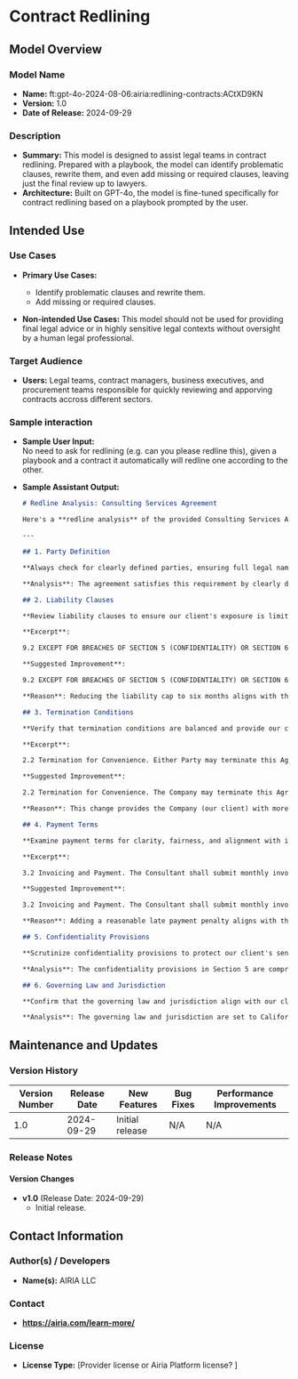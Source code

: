 # Contract Redlining

## Model Overview

### Model Name

- **Name:** ft:gpt-4o-2024-08-06:airia:redlining-contracts:ACtXD9KN
- **Version:** 1.0
- **Date of Release:** 2024-09-29

### Description

- **Summary:** This model is designed to assist legal teams in contract redlining. Prepared with a playbook, the model can identify problematic clauses, rewrite them, and even add missing or required clauses, leaving just the final review up to lawyers.
- **Architecture:** Built on GPT-4o, the model is fine-tuned specifically for contract redlining based on a playbook prompted by the user.

## Intended Use

### Use Cases

- **Primary Use Cases:**
  - Identify problematic clauses and rewrite them.
  - Add missing or required clauses.
  
- **Non-intended Use Cases:** This model should not be used for providing final legal advice or in highly sensitive legal contexts without oversight by a human legal professional.

### Target Audience

- **Users:** Legal teams, contract managers, business executives, and procurement teams responsible for quickly reviewing and apporving contracts accross different sectors.

### Sample interaction

- **Sample User Input:**  
  No need to ask for redlining (e.g. can you please redline this), given a playbook and a contract it automatically will redline one according to the other.
  
- **Sample Assistant Output:**

  ```markdown
  # Redline Analysis: Consulting Services Agreement

  Here's a **redline analysis** of the provided Consulting Services Agreement based on the **Contract Review Playbook**:

  ---

  ## 1. Party Definition

  **Always check for clearly defined parties, ensuring full legal names and addresses are provided.**

  **Analysis**: The agreement satisfies this requirement by clearly defining the parties in the preamble.

  ## 2. Liability Clauses

  **Review liability clauses to ensure our client's exposure is limited and capped where possible.**

  **Excerpt**:

  9.2 EXCEPT FOR BREACHES OF SECTION 5 (CONFIDENTIALITY) OR SECTION 6 (INTELLECTUAL PROPERTY), IN NO EVENT SHALL EITHER PARTY'S AGGREGATE LIABILITY ARISING OUT OF OR RELATED TO THIS AGREEMENT, WHETHER ARISING OUT OF OR RELATED TO BREACH OF CONTRACT, TORT (INCLUDING NEGLIGENCE), OR OTHERWISE, EXCEED THE TOTAL AMOUNT PAID OR PAYABLE TO THE CONSULTANT PURSUANT TO THIS AGREEMENT IN THE TWELVE (12) MONTH PERIOD PRECEDING THE EVENT GIVING RISE TO THE CLAIM.

  **Suggested Improvement**:

  9.2 EXCEPT FOR BREACHES OF SECTION 5 (CONFIDENTIALITY) OR SECTION 6 (INTELLECTUAL PROPERTY), IN NO EVENT SHALL EITHER PARTY'S AGGREGATE LIABILITY ARISING OUT OF OR RELATED TO THIS AGREEMENT, WHETHER ARISING OUT OF OR RELATED TO BREACH OF CONTRACT, TORT (INCLUDING NEGLIGENCE), OR OTHERWISE, EXCEED THE TOTAL AMOUNT PAID OR PAYABLE TO THE CONSULTANT PURSUANT TO THIS AGREEMENT IN THE SIX (6) MONTH PERIOD PRECEDING THE EVENT GIVING RISE TO THE CLAIM.

  **Reason**: Reducing the liability cap to six months aligns with the playbook's guideline to limit our client's exposure.

  ## 3. Termination Conditions

  **Verify that termination conditions are balanced and provide our client with sufficient flexibility to exit the agreement if needed.**

  **Excerpt**:

  2.2 Termination for Convenience. Either Party may terminate this Agreement at any time without cause upon thirty (30) days' prior written notice to the other Party.

  **Suggested Improvement**:

  2.2 Termination for Convenience. The Company may terminate this Agreement at any time without cause upon thirty (30) days' prior written notice to the Consultant. The Consultant may terminate this Agreement without cause upon sixty (60) days' prior written notice to the Company.

  **Reason**: This change provides the Company (our client) with more flexibility, aligning with the playbook's guideline.

  ## 4. Payment Terms

  **Examine payment terms for clarity, fairness, and alignment with industry standards. Ensure late payment penalties are reasonable.**

  **Excerpt**:

  3.2 Invoicing and Payment. The Consultant shall submit monthly invoices to the Company detailing the Services performed and hours worked. The Company shall pay all undisputed amounts within thirty (30) days of receipt of each invoice.

  **Suggested Improvement**:

  3.2 Invoicing and Payment. The Consultant shall submit monthly invoices to the Company detailing the Services performed and hours worked. The Company shall pay all undisputed amounts within thirty (30) days of receipt of each invoice. Any amounts not paid when due shall bear interest at the rate of 1% per month or the maximum rate permitted by applicable law, whichever is less.

  **Reason**: Adding a reasonable late payment penalty aligns with the playbook's guideline.

  ## 5. Confidentiality Provisions

  **Scrutinize confidentiality provisions to protect our client's sensitive information and trade secrets.**

  **Analysis**: The confidentiality provisions in Section 5 are comprehensive and align with the playbook's guideline.

  ## 6. Governing Law and Jurisdiction

  **Confirm that the governing law and jurisdiction align with our client's preferences, typically favoring their home state or a neutral venue.**

  **Analysis**: The governing law and jurisdiction are set to California, which aligns with the Company's location and likely preference.
  ```

## Maintenance and Updates

### Version History

| Version Number | Release Date | New Features                  | Bug Fixes                   | Performance Improvements     |
|----------------|--------------|-------------------------------|-----------------------------|------------------------------|
| 1.0            | 2024-09-29  | Initial release               | N/A | N/A |

### Release Notes

#### Version Changes

- **v1.0** (Release Date: 2024-09-29)
  - Initial release.

## Contact Information

### Author(s) / Developers

- **Name(s):** AIRIA LLC

### Contact

- **<https://airia.com/learn-more/>**

### License

- **License Type:** [Provider license or Airia Platform license? ]
